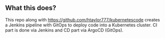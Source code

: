## What this does?
This repo along with https://github.com/htaylor777/kubernetescode creates a Jenkins pipeline with GitOps to deploy code into a Kubernetes cluster. CI part is done via Jenkins and CD part via ArgoCD (GitOps).
